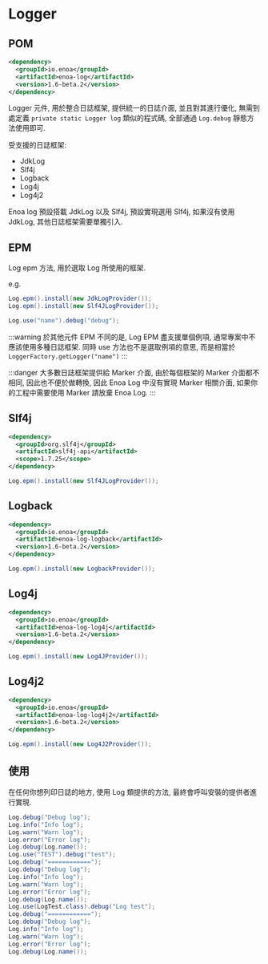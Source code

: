 

# Logger

## POM

```xml
<dependency>
  <groupId>io.enoa</groupId>
  <artifactId>enoa-log</artifactId>
  <version>1.6-beta.2</version>
</dependency>
```

Logger 元件, 用於整合日誌框架, 提供統一的日誌介面, 並且對其進行優化, 無需到處定義 `private static Logger log` 類似的程式碼, 全部通過 `Log.debug` 靜態方法使用即可.

受支援的日誌框架:

- JdkLog
- Slf4j
- Logback
- Log4j
- Log4j2


Enoa log 預設搭載 JdkLog 以及 Slf4j, 預設實現選用 Slf4j, 如果沒有使用 JdkLog, 其他日誌框架需要單獨引入.

## EPM

Log epm 方法, 用於選取 Log 所使用的框架.

e.g.

```java
Log.epm().install(new JdkLogProvider());
Log.epm().install(new Slf4JLogProvider());

Log.use("name").debug("debug");
```

:::warning
於其他元件 EPM 不同的是, Log EPM 盡支援單個例項, 通常專案中不應該使用多種日誌框架. 同時 use 方法也不是選取例項的意思, 而是相當於 `LoggerFactory.getLogger("name")`
:::

:::danger
大多數日誌框架提供給 Marker 介面, 由於每個框架的 Marker 介面都不相同, 因此也不便於做轉換, 因此 Enoa Log 中沒有實現 Marker 相關介面, 如果你的工程中需要使用 Marker 請放棄 Enoa Log.
:::

## Slf4j

```xml
<dependency>
  <groupId>org.slf4j</groupId>
  <artifactId>slf4j-api</artifactId>
  <scope>1.7.25</scope>
</dependency>
```

```java
Log.epm().install(new Slf4JLogProvider());
```

## Logback

```xml
<dependency>
  <groupId>io.enoa</groupId>
  <artifactId>enoa-log-logback</artifactId>
  <version>1.6-beta.2</version>
</dependency>
```

```java
Log.epm().install(new LogbackProvider());
```

## Log4j

```xml
<dependency>
  <groupId>io.enoa</groupId>
  <artifactId>enoa-log-log4j</artifactId>
  <version>1.6-beta.2</version>
</dependency>
```

```java
Log.epm().install(new Log4JProvider());
```

## Log4j2

```xml
<dependency>
  <groupId>io.enoa</groupId>
  <artifactId>enoa-log-log4j2</artifactId>
  <version>1.6-beta.2</version>
</dependency>
```

```java
Log.epm().install(new Log4J2Provider());
```

## 使用

在任何你想列印日誌的地方, 使用 Log 類提供的方法, 最終會呼叫安裝的提供者進行實現.

```java
Log.debug("Debug log");
Log.info("Info log");
Log.warn("Warn log");
Log.error("Error log");
Log.debug(Log.name());
Log.use("TEST").debug("test");
Log.debug("============");
Log.debug("Debug log");
Log.info("Info log");
Log.warn("Warn log");
Log.error("Error log");
Log.debug(Log.name());
Log.use(LogTest.class).debug("Log test");
Log.debug("============");
Log.debug("Debug log");
Log.info("Info log");
Log.warn("Warn log");
Log.error("Error log");
Log.debug(Log.name());
```

